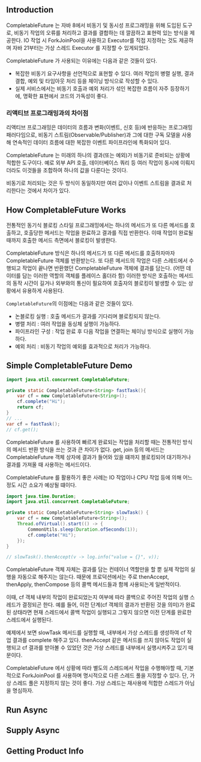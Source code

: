## Introduction

CompletableFuture 는 자바 8에서 비동기 및 동시성 프로그래밍을 위해 도입된 도구로, 비동기 작업의 오류를 처리하고 결과를 결합하는 데 깔끔하고 표현력 있는 방식을 제공한다.
IO 작업 시 ForkJoinPool을 사용하고 Executor를 직접 지정하는 것도 제공하며 자바 21부터는 가상 스레드 Executor 를 지정할 수 있게되었다.

CompletableFuture 가 사용되는 이유에는 다음과 같은 것들이 있다.

- 복잡한 비동기 요구사항을 선언적으로 표현할 수 있다. 여러 작업의 병렬 실행, 결과 결합, 예외 및 타임아웃 처리 등을 체이닝 방식으로 작성할 수 있다.
- 실제 서비스에서는 비동기 호출과 예외 처리가 섞인 복잡한 흐름이 자주 등장하기에, 명확한 표현에서 코드의 가독성이 좋다.

### 리액티브 프로그래밍과의 차이점

리액티브 프로그래밍은 데이터의 흐름과 변화(이벤트, 신호 등)에 반응하는 프로그래밍 패러다임으로,
비동기 스트림(Observable/Publisher)과 그에 대한 구독 모델을 사용해 연속적인 데이터 흐름에 대한 복잡한 이벤트 파이프라인에 특화되어 있다.

CompletableFuture 는 미래의 하나의 결과(또는 예외)가 비동기로 준비되는 상황에 적합한 도구이다. 예로 외부 API 호출, 데이터베이스 쿼리 등 여러 작업이 동시에
이뤄지더라도 이것들을 조합하여 하나의 값을 다룬다는 것이다.

비동기로 처리되는 것은 두 방식이 동일하지만 여러 값이나 이벤트 스트림을 결과로 처리한다는 것에서 차이가 있다.

## How CompletableFuture Works

전통적인 동기식 블로킹 스타일 프로그래밍에서는 하나의 메서드가 또 다른 메서드를 호출하고, 호출당한 메서드는 작업을 완료하고 결과를 직접 반환한다.
이때 작업이 완료될때까지 호출한 메서드 측면에서 블로킹이 발생한다.

CompletableFuture 방식은 하나의 메서드가 또 다른 메서드를 호출하자마자 CompletableFuture 객체를 반환받는다. 또 다른 메서드의 작업은 다른 스레드에서 
수행되고 작업이 끝나면 반환했던 CompletableFuture 객체에 결과를 담는다. (어떤 데이터를 담는 이러한 역할의 객체를 플레이스 홀더라 함)
이러한 방식은 호출하는 메서드의 동작 시간이 길거나 외부와의 통신이 필요하여 호출자의 블로킹이 발생할 수 있는 상황에서 유용하게 사용된다.

`CompletableFuture`의 이점에는 다음과 같은 것들이 있다.
- 논블로킹 실행 : 호출 메서드가 결과를 기다리며 블로킹되지 않는다.
- 병렬 처리 : 여러 작업을 동싱체 실행이 가능하다.
- 파이프라인 구성 : 작업 완료 후 다음 작업을 연결하는 체이닝 방식으로 실행이 가능하다.
- 예외 처리 : 비동기 작업의 예외를 효과적으로 처리가 가능하다.

## Simple CompletableFuture Demo

```java
import java.util.concurrent.CompletableFuture;

private static CompletableFuture<String> fastTask(){
    var cf = new CompletableFuture<String>();
    cf.complete("Hi");
    return cf;
}
// ...
var cf = fastTask();
// cf.get(); 
```
CompletableFuture 를 사용하여 빠르게 완료되는 작업을 처리할 때는 전통적인 방식의 메서드 반환 방식을 쓰는 것과 큰 차이가 없다.
get, join 등의 메서드는 CompletableFuture 객체 상자에 결과가 들어와 있을 떄까지 블로킹되어 대기하거나 결과를 가져올 때 사용하는 메서드이다.

CompletableFuture 를 활용하기 좋은 사례는 IO 작업이나 CPU 작업 등에 의해 어느정도 시간 소요가 예상될 떄이다.

```java
import java.time.Duration;
import java.util.concurrent.CompletableFuture;

private static CompletableFuture<String> slowTask() {
    var cf = new CompletableFuture<String>();
    Thread.ofVirtual().start(() -> {
        CommonUtils.sleep(Duration.ofSeconds(1));
        cf.complete("Hi");
    });
}

// slowTask().thenAccept(v -> log.info("value = {}", v));
```
CompletableFuture 객체 자체는 결과를 담는 컨테이너 역할만을 할 뿐 실제 작업의 실행을 자동으로 해주지는 않는다. 때문에 프로덕션에서는
주로 thenAccept, thenApply, thenCompose 등의 콜백 메서드들과 함께 사용되는게 일반적이다. 

이때, cf 객체 내부의 작업이 완료되었는지 여부에 따라 콜백으로 주어진 작업의 실행 스레드가 결정되곤 한다. 예를 들어, 이전 단계(cf 객체의 결과가 반환된 것을 의미)가 완료된 상태라면
현재 스레드에서 콜백 작업이 실행되고 그렇지 않으면 이전 단계를 완료한 스레드에서 실행된다. 

예제에서 보면 slowTask 메서드를 실행할 때, 내부에서 가상 스레드를 생성하여 cf 작업 결과를 complete 해주고 있다. thenAccept 같은 메서드를 쓰지 않아도 작업이 실행되고 cf 결과를 받아볼 수 있었던 것은
가상 스레드를 내부에서 실행시켜주고 있기 때문이다. 

CompletableFuture 에서 상황에 따라 별도의 스레드에서 작업을 수행해야할 때, 기본적으로 ForkJoinPool 를 사용하며 명시적으로 다른 스레드 풀을 지정할 수 있다. 
단, 가상 스레드 풀은 지정하지 않는 것이 좋다. 가상 스레드는 재사용에 적합한 스레드가 아님을 명심하자.








## Run Async

## Supply Async

## Getting Product Info